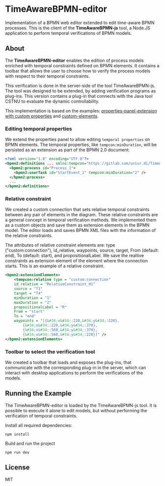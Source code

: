# TimeAwareBPMN-editor

Implementation of a BPMN web editor extended to edit
time-aware BPMN processes. This is the client of the **TimeAwareBPMN-js** tool, a Node.JS application to perform temporal verifications of BPMN models.

## About

The **TimeAwareBPMN-editor** enables the edition of process models enriched with temporal constraints defined on BPMN elements. It contains a toolbar that allows the user to choose how to verify the process models with respect to their temporal constraints. 

This verification is done in the server-side of the tool TimeAwareBPMN-js. 
The tool was designed to be extended, by adding verification programs as plug-ins.
This version contains a plug-in that connects with the Java tool CSTNU to evaluate the dynamic controllability. 

This implementation is based on the examples: [properties-panel-extension with custom properties](https://github.com/bpmn-io/bpmn-js-examples/tree/master/properties-panel-extension) and [custom-elements](https://github.com/bpmn-io/bpmn-js-examples/tree/master/custom-elements).

### Editing temporal properties 

We extend the properties panel to allow editing `temporal properties` on BPMN elements. 
The temporal properties, like `tempcon:minDuration`, will be persisted as an extension as part of the BPMN 2.0 document:

```xml
<?xml version="1.0" encoding="UTF-8"?>
<bpmn2:definitions ... xmlns:tempcon="https://gitlab.com/univr.di/TimeAwareBPMN" id="sample-diagram">
  <bpmn2:process id="Process_1">
    <bpmn2:userTask id="StartEvent_1" tempcon:minDuration="2" />
  </bpmn2:process>
  ...
</bpmn2:definitions>
```

### Relative constraint

We created a custom connection that sets relative temporal constraints between any pair of elements in the diagram. These relative constraints are a general concept in temporal verification methods. We implemented them as a custom objects and save them as extension elements in the BPMN model. 
The editor loads and saves BPMN XML files with the information of the relative constraints. 

The attributes of relative constraint elements are: type ("custom:connection"), id_relative, waypoints, source, target, From (default: end), To (default: start), and propositionalLabel. 
We save the realtive constraints as extension element of the element where the connection starts. This is an example of a relative constraint. 

```xml
<bpmn2:extensionElements>
	<tempcon:relative type = "custom:connection"
	id_relative = "RelativeConstraint_01" 	
	source = "T1" 
	target = "T4" 
	minDuration = "1" 
	maxDuration = "2" 
	propositionalLabel = "R" 
	From = "start"
	To = "end"
	waypoints = "[{&#34;x&#34;:220,&#34;y&#34;:220},
		{&#34;x&#34;:220,&#34;y&#34;:370},
		{&#34;x&#34;:560,&#34;y&#34;:370},
		{&#34;x&#34;:560,&#34;y&#34;:220}]" />
</bpmn2:extensionElements>
```


### Toolbar to select the verification tool

We created a toolbar that loads and exposes the plug-ins, that communicate with the corresponding plug-in in the server, which can interact with desktop applications to perform the verifications of the models. 

## Running the Example

The TimeAwareBPMN-editor is loaded by the TimeAwareBPMN-js tool. It is possible to execute it alone to edit models, but without performing the verification of temporal constraints. 

Install all required dependencies:

```
npm install
```

Build and run the project

```
npm run dev
```


## License

MIT
